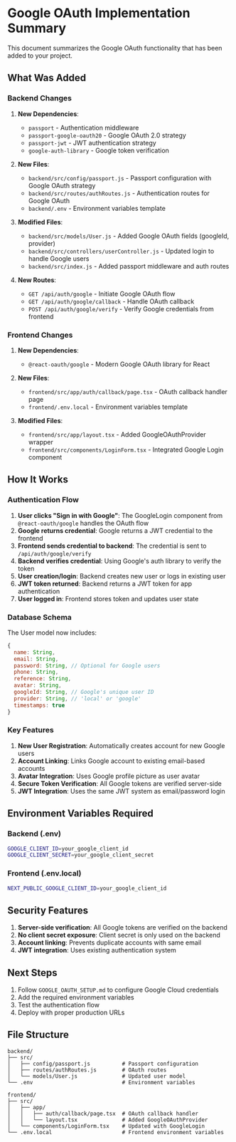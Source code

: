 # Google OAuth Implementation Summary

This document summarizes the Google OAuth functionality that has been added to your project.

## What Was Added

### Backend Changes

1. **New Dependencies**:
   - `passport` - Authentication middleware
   - `passport-google-oauth20` - Google OAuth 2.0 strategy
   - `passport-jwt` - JWT authentication strategy
   - `google-auth-library` - Google token verification

2. **New Files**:
   - `backend/src/config/passport.js` - Passport configuration with Google OAuth strategy
   - `backend/src/routes/authRoutes.js` - Authentication routes for Google OAuth
   - `backend/.env` - Environment variables template

3. **Modified Files**:
   - `backend/src/models/User.js` - Added Google OAuth fields (googleId, provider)
   - `backend/src/controllers/userController.js` - Updated login to handle Google users
   - `backend/src/index.js` - Added passport middleware and auth routes

4. **New Routes**:
   - `GET /api/auth/google` - Initiate Google OAuth flow
   - `GET /api/auth/google/callback` - Handle OAuth callback
   - `POST /api/auth/google/verify` - Verify Google credentials from frontend

### Frontend Changes

1. **New Dependencies**:
   - `@react-oauth/google` - Modern Google OAuth library for React

2. **New Files**:
   - `frontend/src/app/auth/callback/page.tsx` - OAuth callback handler page
   - `frontend/.env.local` - Environment variables template

3. **Modified Files**:
   - `frontend/src/app/layout.tsx` - Added GoogleOAuthProvider wrapper
   - `frontend/src/components/LoginForm.tsx` - Integrated Google Login component

## How It Works

### Authentication Flow

1. **User clicks "Sign in with Google"**: The GoogleLogin component from `@react-oauth/google` handles the OAuth flow
2. **Google returns credential**: Google returns a JWT credential to the frontend
3. **Frontend sends credential to backend**: The credential is sent to `/api/auth/google/verify`
4. **Backend verifies credential**: Using Google's auth library to verify the token
5. **User creation/login**: Backend creates new user or logs in existing user
6. **JWT token returned**: Backend returns a JWT token for app authentication
7. **User logged in**: Frontend stores token and updates user state

### Database Schema

The User model now includes:
```javascript
{
  name: String,
  email: String,
  password: String, // Optional for Google users
  phone: String,
  reference: String,
  avatar: String,
  googleId: String, // Google's unique user ID
  provider: String, // 'local' or 'google'
  timestamps: true
}
```

### Key Features

1. **New User Registration**: Automatically creates account for new Google users
2. **Account Linking**: Links Google account to existing email-based accounts
3. **Avatar Integration**: Uses Google profile picture as user avatar
4. **Secure Token Verification**: All Google tokens are verified server-side
5. **JWT Integration**: Uses the same JWT system as email/password login

## Environment Variables Required

### Backend (.env)
```bash
GOOGLE_CLIENT_ID=your_google_client_id
GOOGLE_CLIENT_SECRET=your_google_client_secret
```

### Frontend (.env.local)
```bash
NEXT_PUBLIC_GOOGLE_CLIENT_ID=your_google_client_id
```

## Security Features

1. **Server-side verification**: All Google tokens are verified on the backend
2. **No client secret exposure**: Client secret is only used on the backend
3. **Account linking**: Prevents duplicate accounts with same email
4. **JWT integration**: Uses existing authentication system

## Next Steps

1. Follow `GOOGLE_OAUTH_SETUP.md` to configure Google Cloud credentials
2. Add the required environment variables
3. Test the authentication flow
4. Deploy with proper production URLs

## File Structure

```
backend/
├── src/
│   ├── config/passport.js          # Passport configuration
│   ├── routes/authRoutes.js        # OAuth routes
│   └── models/User.js              # Updated user model
└── .env                            # Environment variables

frontend/
├── src/
│   ├── app/
│   │   ├── auth/callback/page.tsx  # OAuth callback handler
│   │   └── layout.tsx              # Added GoogleOAuthProvider
│   └── components/LoginForm.tsx    # Updated with GoogleLogin
└── .env.local                      # Frontend environment variables
```